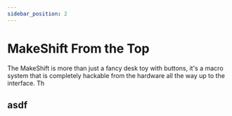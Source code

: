 ```yaml
---
sidebar_position: 2
---
```


# MakeShift From the Top

The MakeShift is more than just a fancy desk toy with buttons, it's a macro system that is completely hackable from the hardware all the way up to the interface. Th

## asdf


